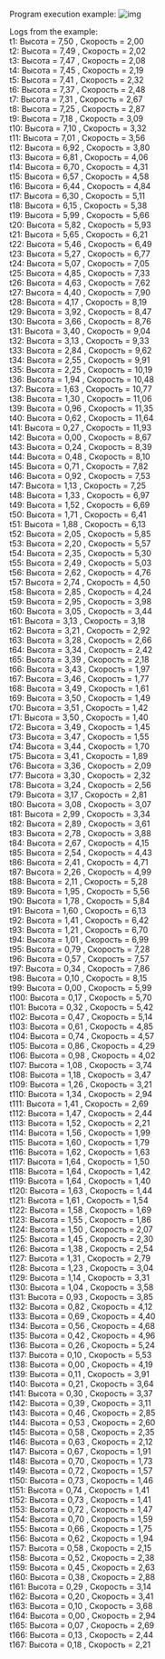 
Program execution example:
![img](https://i.imgur.com/9sR5pfl.png)

Logs from the example:<br>
t1: Высота = 7,50 , Скорость = 2,00 <br>
t2: Высота = 7,49 , Скорость = 2,02 <br>
t3: Высота = 7,47 , Скорость = 2,08 <br>
t4: Высота = 7,45 , Скорость = 2,19 <br>
t5: Высота = 7,41 , Скорость = 2,32 <br>
t6: Высота = 7,37 , Скорость = 2,48 <br>
t7: Высота = 7,31 , Скорость = 2,67 <br>
t8: Высота = 7,25 , Скорость = 2,87 <br>
t9: Высота = 7,18 , Скорость = 3,09 <br>
t10: Высота = 7,10 , Скорость = 3,32 <br>
t11: Высота = 7,01 , Скорость = 3,56 <br>
t12: Высота = 6,92 , Скорость = 3,80 <br>
t13: Высота = 6,81 , Скорость = 4,06 <br>
t14: Высота = 6,70 , Скорость = 4,31 <br>
t15: Высота = 6,57 , Скорость = 4,58 <br>
t16: Высота = 6,44 , Скорость = 4,84 <br>
t17: Высота = 6,30 , Скорость = 5,11 <br>
t18: Высота = 6,15 , Скорость = 5,38 <br>
t19: Высота = 5,99 , Скорость = 5,66 <br>
t20: Высота = 5,82 , Скорость = 5,93 <br>
t21: Высота = 5,65 , Скорость = 6,21 <br>
t22: Высота = 5,46 , Скорость = 6,49 <br>
t23: Высота = 5,27 , Скорость = 6,77 <br>
t24: Высота = 5,07 , Скорость = 7,05 <br>
t25: Высота = 4,85 , Скорость = 7,33 <br>
t26: Высота = 4,63 , Скорость = 7,62 <br>
t27: Высота = 4,40 , Скорость = 7,90 <br>
t28: Высота = 4,17 , Скорость = 8,19 <br>
t29: Высота = 3,92 , Скорость = 8,47 <br>
t30: Высота = 3,66 , Скорость = 8,76 <br>
t31: Высота = 3,40 , Скорость = 9,04 <br>
t32: Высота = 3,13 , Скорость = 9,33 <br>
t33: Высота = 2,84 , Скорость = 9,62 <br>
t34: Высота = 2,55 , Скорость = 9,91 <br>
t35: Высота = 2,25 , Скорость = 10,19 <br>
t36: Высота = 1,94 , Скорость = 10,48 <br>
t37: Высота = 1,63 , Скорость = 10,77 <br>
t38: Высота = 1,30 , Скорость = 11,06 <br>
t39: Высота = 0,96 , Скорость = 11,35 <br>
t40: Высота = 0,62 , Скорость = 11,64 <br>
t41: Высота = 0,27 , Скорость = 11,93 <br>
t42: Высота = 0,00 , Скорость = 8,67 <br>
t43: Высота = 0,24 , Скорость = 8,39 <br>
t44: Высота = 0,48 , Скорость = 8,10 <br>
t45: Высота = 0,71 , Скорость = 7,82 <br>
t46: Высота = 0,92 , Скорость = 7,53 <br>
t47: Высота = 1,13 , Скорость = 7,25 <br>
t48: Высота = 1,33 , Скорость = 6,97 <br>
t49: Высота = 1,52 , Скорость = 6,69 <br>
t50: Высота = 1,71 , Скорость = 6,41 <br>
t51: Высота = 1,88 , Скорость = 6,13 <br>
t52: Высота = 2,05 , Скорость = 5,85 <br>
t53: Высота = 2,20 , Скорость = 5,57 <br>
t54: Высота = 2,35 , Скорость = 5,30 <br>
t55: Высота = 2,49 , Скорость = 5,03 <br>
t56: Высота = 2,62 , Скорость = 4,76 <br>
t57: Высота = 2,74 , Скорость = 4,50 <br>
t58: Высота = 2,85 , Скорость = 4,24 <br>
t59: Высота = 2,95 , Скорость = 3,98 <br>
t60: Высота = 3,05 , Скорость = 3,44 <br>
t61: Высота = 3,13 , Скорость = 3,18 <br>
t62: Высота = 3,21 , Скорость = 2,92 <br>
t63: Высота = 3,28 , Скорость = 2,66 <br>
t64: Высота = 3,34 , Скорость = 2,42 <br>
t65: Высота = 3,39 , Скорость = 2,18 <br>
t66: Высота = 3,43 , Скорость = 1,97 <br>
t67: Высота = 3,46 , Скорость = 1,77 <br>
t68: Высота = 3,49 , Скорость = 1,61 <br>
t69: Высота = 3,50 , Скорость = 1,49 <br>
t70: Высота = 3,51 , Скорость = 1,42 <br>
t71: Высота = 3,50 , Скорость = 1,40 <br>
t72: Высота = 3,49 , Скорость = 1,45 <br>
t73: Высота = 3,47 , Скорость = 1,55 <br>
t74: Высота = 3,44 , Скорость = 1,70 <br>
t75: Высота = 3,41 , Скорость = 1,89 <br>
t76: Высота = 3,36 , Скорость = 2,09 <br>
t77: Высота = 3,30 , Скорость = 2,32 <br>
t78: Высота = 3,24 , Скорость = 2,56 <br>
t79: Высота = 3,17 , Скорость = 2,81 <br>
t80: Высота = 3,08 , Скорость = 3,07 <br>
t81: Высота = 2,99 , Скорость = 3,34 <br>
t82: Высота = 2,89 , Скорость = 3,61 <br>
t83: Высота = 2,78 , Скорость = 3,88 <br>
t84: Высота = 2,67 , Скорость = 4,15 <br>
t85: Высота = 2,54 , Скорость = 4,43 <br>
t86: Высота = 2,41 , Скорость = 4,71 <br>
t87: Высота = 2,26 , Скорость = 4,99 <br>
t88: Высота = 2,11 , Скорость = 5,28 <br>
t89: Высота = 1,95 , Скорость = 5,56 <br>
t90: Высота = 1,78 , Скорость = 5,84 <br>
t91: Высота = 1,60 , Скорость = 6,13 <br>
t92: Высота = 1,41 , Скорость = 6,42 <br>
t93: Высота = 1,21 , Скорость = 6,70 <br>
t94: Высота = 1,01 , Скорость = 6,99 <br>
t95: Высота = 0,79 , Скорость = 7,28 <br>
t96: Высота = 0,57 , Скорость = 7,57 <br>
t97: Высота = 0,34 , Скорость = 7,86 <br>
t98: Высота = 0,10 , Скорость = 8,15 <br>
t99: Высота = 0,00 , Скорость = 5,99 <br>
t100: Высота = 0,17 , Скорость = 5,70 <br>
t101: Высота = 0,32 , Скорость = 5,42 <br>
t102: Высота = 0,47 , Скорость = 5,14 <br>
t103: Высота = 0,61 , Скорость = 4,85 <br>
t104: Высота = 0,74 , Скорость = 4,57 <br>
t105: Высота = 0,86 , Скорость = 4,29 <br>
t106: Высота = 0,98 , Скорость = 4,02 <br>
t107: Высота = 1,08 , Скорость = 3,74 <br>
t108: Высота = 1,18 , Скорость = 3,47 <br>
t109: Высота = 1,26 , Скорость = 3,21 <br>
t110: Высота = 1,34 , Скорость = 2,94 <br>
t111: Высота = 1,41 , Скорость = 2,69 <br>
t112: Высота = 1,47 , Скорость = 2,44 <br>
t113: Высота = 1,52 , Скорость = 2,21 <br>
t114: Высота = 1,56 , Скорость = 1,99 <br>
t115: Высота = 1,60 , Скорость = 1,79 <br>
t116: Высота = 1,62 , Скорость = 1,63 <br>
t117: Высота = 1,64 , Скорость = 1,50 <br>
t118: Высота = 1,64 , Скорость = 1,42 <br>
t119: Высота = 1,64 , Скорость = 1,40 <br>
t120: Высота = 1,63 , Скорость = 1,44 <br>
t121: Высота = 1,61 , Скорость = 1,54 <br>
t122: Высота = 1,58 , Скорость = 1,69 <br>
t123: Высота = 1,55 , Скорость = 1,86 <br>
t124: Высота = 1,50 , Скорость = 2,07 <br>
t125: Высота = 1,45 , Скорость = 2,30 <br>
t126: Высота = 1,38 , Скорость = 2,54 <br>
t127: Высота = 1,31 , Скорость = 2,79 <br>
t128: Высота = 1,23 , Скорость = 3,04 <br>
t129: Высота = 1,14 , Скорость = 3,31 <br>
t130: Высота = 1,04 , Скорость = 3,58 <br>
t131: Высота = 0,93 , Скорость = 3,85 <br>
t132: Высота = 0,82 , Скорость = 4,12 <br>
t133: Высота = 0,69 , Скорость = 4,40 <br>
t134: Высота = 0,56 , Скорость = 4,68 <br>
t135: Высота = 0,42 , Скорость = 4,96 <br>
t136: Высота = 0,26 , Скорость = 5,24 <br>
t137: Высота = 0,10 , Скорость = 5,53 <br>
t138: Высота = 0,00 , Скорость = 4,19 <br>
t139: Высота = 0,11 , Скорость = 3,91 <br>
t140: Высота = 0,21 , Скорость = 3,64 <br>
t141: Высота = 0,30 , Скорость = 3,37 <br>
t142: Высота = 0,39 , Скорость = 3,11 <br>
t143: Высота = 0,46 , Скорость = 2,85 <br>
t144: Высота = 0,53 , Скорость = 2,60 <br>
t145: Высота = 0,58 , Скорость = 2,35 <br>
t146: Высота = 0,63 , Скорость = 2,12 <br>
t147: Высота = 0,67 , Скорость = 1,91 <br>
t148: Высота = 0,70 , Скорость = 1,73 <br>
t149: Высота = 0,72 , Скорость = 1,57 <br>
t150: Высота = 0,73 , Скорость = 1,46 <br>
t151: Высота = 0,74 , Скорость = 1,41 <br>
t152: Высота = 0,73 , Скорость = 1,41 <br>
t153: Высота = 0,72 , Скорость = 1,47 <br>
t154: Высота = 0,70 , Скорость = 1,59 <br>
t155: Высота = 0,66 , Скорость = 1,75 <br>
t156: Высота = 0,62 , Скорость = 1,94 <br>
t157: Высота = 0,58 , Скорость = 2,15 <br>
t158: Высота = 0,52 , Скорость = 2,38 <br>
t159: Высота = 0,45 , Скорость = 2,63 <br>
t160: Высота = 0,38 , Скорость = 2,88 <br>
t161: Высота = 0,29 , Скорость = 3,14 <br>
t162: Высота = 0,20 , Скорость = 3,41 <br>
t163: Высота = 0,10 , Скорость = 3,68 <br>
t164: Высота = 0,00 , Скорость = 2,94 <br>
t165: Высота = 0,07 , Скорость = 2,69 <br>
t166: Высота = 0,13 , Скорость = 2,44 <br>
t167: Высота = 0,18 , Скорость = 2,21 <br>
